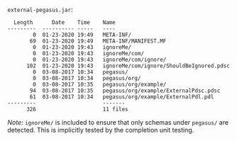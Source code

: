 `external-pegasus.jar`:

```
  Length      Date    Time    Name
---------  ---------- -----   ----
        0  01-23-2020 19:49   META-INF/
       69  01-23-2020 19:49   META-INF/MANIFEST.MF
        0  01-23-2020 19:43   ignoreMe/
        0  01-23-2020 19:43   ignoreMe/com/
        0  01-23-2020 19:43   ignoreMe/com/ignore/
      102  01-23-2020 19:43   ignoreMe/com/ignore/ShouldBeIgnored.pdsc
        0  03-08-2017 10:34   pegasus/
        0  03-08-2017 10:34   pegasus/org/
        0  03-08-2017 10:35   pegasus/org/example/
       94  03-08-2017 10:35   pegasus/org/example/ExternalPdsc.pdsc
       61  03-08-2017 10:34   pegasus/org/example/ExternalPdl.pdl
---------                     -------
      326                     11 files
```

*Note:* `ignoreMe/` is included to ensure that only schemas under `pegasus/` are detected. This is implicitly tested
by the completion unit testing.